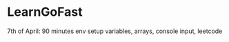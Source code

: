 # LearnGoFast

7th of April:
  90 minutes
  env setup
  variables, arrays, console input, leetcode
  
